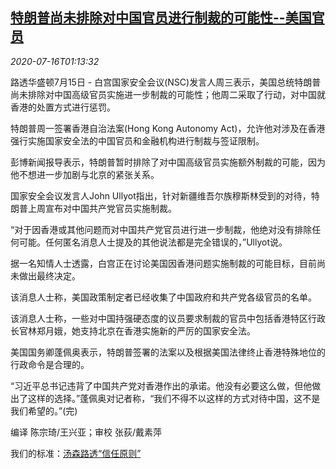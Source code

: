 <!--1594866198000-->
[特朗普尚未排除对中国官员进行制裁的可能性--美国官员](https://cn.reuters.com/article/usa-chinese-officials-sanction-likelihoo-idCNKCS24H03R)
------

<div><i>2020-07-16T01:13:32</i></div><div class="StandardArticleBody_body"><p>路透华盛顿7月15日 - 白宫国家安全会议(NSC)发言人周三表示，美国总统特朗普尚未排除对中国高级官员实施进一步制裁的可能性；他周二采取了行动，对中国就香港的处置方式进行惩罚。 </p><p>特朗普周一签署香港自治法案(Hong Kong Autonomy Act)，允许他对涉及在香港强行实施国家安全法的中国官员和金融机构进行制裁与签证限制。 </p><p>彭博新闻报导表示，特朗普暂时排除了对中国高级官员实施额外制裁的可能，因为他不想进一步加剧与北京的紧张关系。 </p><p>国家安全会议发言人John Ullyot指出，针对新疆维吾尔族穆斯林受到的对待，特朗普上周宣布对中国共产党官员实施制裁。 </p><p>“对于因香港或其他问题而对中国共产党官员进行进一步制裁，他绝对没有排除任何可能。任何匿名消息人士提及的其他说法都是完全错误的，”Ullyot说。 </p><p>据一名知情人士透露，白宫正在讨论美国因香港问题实施制裁的可能目标，目前尚未做出最终决定。 </p><p>该消息人士称，美国政策制定者已经收集了中国政府和共产党各级官员的名单。 </p><p>该消息人士称，一些对中国持强硬态度的议员要求制裁的官员中包括香港特区行政长官林郑月娥，她支持北京在香港实施新的严厉的国家安全法。 </p><p>美国国务卿蓬佩奥表示，特朗普签署的法案以及根据美国法律终止香港特殊地位的行政命令是合理的。 </p><p>“习近平总书记违背了中国共产党对香港作出的承诺。他没有必要这么做，但他做出了这样的选择。”蓬佩奥对记者称，“我们不得不以这样的方式对待中国，这不是我们希望的。”(完) </p><div class="Attribution_container"><div class="Attribution_attribution"><p class="Attribution_content">编译 陈宗琦/王兴亚；审校 张荻/戴素萍 </p></div></div><div class="StandardArticleBody_trustBadgeContainer"><span class="StandardArticleBody_trustBadgeTitle">我们的标准：</span><span class="trustBadgeUrl"><a href="https://www.thomsonreuters.cn/content/dam/openweb/documents/pdf/china/brochures/about-us-1.pdf">汤森路透“信任原则”</a></span></div></div>
